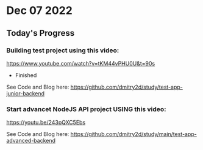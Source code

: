 # Dec 07 2022

## Today's Progress

### Building test project using this video:
https://www.youtube.com/watch?v=tKM44vPHU0U&t=90s

* Finished

See Code and Blog here: https://github.com/dmitry2d/study/test-app-junior-backend

### Start advancet NodeJS API project USING this video: 
https://youtu.be/243pQXC5Ebs

See Code and Blog here: https://github.com/dmitry2d/study/main/test-app-advanced-backend
